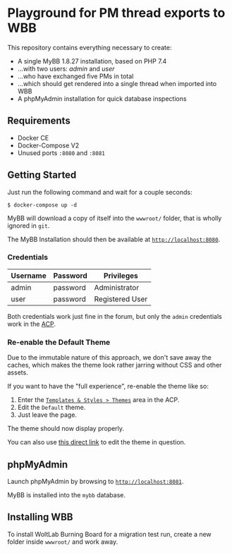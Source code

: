 # Playground for PM thread exports to WBB

This repository contains everything necessary to create:

* A single MyBB 1.8.27 installation, based on PHP 7.4
* ...with two users: _admin_ and _user_
* ...who have exchanged five PMs in total
* ...which should get rendered into a single thread when imported into WBB
* A phpMyAdmin installation for quick database inspections

## Requirements

* Docker CE
* Docker-Compose V2
* Unused ports `:8080` and `:8081`

## Getting Started

Just run the following command and wait for a couple seconds:

```shell
$ docker-compose up -d
```

MyBB will download a copy of itself into the `wwwroot/` folder, that is wholly ignored in `git`.

The MyBB Installation should then be available at [`http://localhost:8080`](http://localhost:8080).

### Credentials

| Username | Password | Privileges      |
|----------|----------|-----------------|
| admin    | password | Administrator   |
| user     | password | Registered User |

Both credentials work just fine in the forum, but only the `admin` credentials work in
the [ACP](http://localhost:8080/acp).

### Re-enable the Default Theme

Due to the immutable nature of this approach, we don't save away the caches, which makes the theme
look rather jarring without CSS and other assets.

If you want to have the "full experience", re-enable the theme like so:

1. Enter the [`Templates & Styles > Themes`](http://localhost:8080/admin/index.php?module=style-themes) area in the ACP.
2. Edit the `Default` theme.
3. Just leave the page.

The theme should now display properly.

You can also use [this direct link](http://localhost:8080/admin/index.php?module=style-themes&action=edit&tid=2) to edit
the theme in question.

## phpMyAdmin

Launch phpMyAdmin by browsing to [`http://localhost:8081`](http://localhost:8081).

MyBB is installed into the `mybb` database.

## Installing WBB

To install WoltLab Burning Board for a migration test run, create a new folder inside `wwwroot/` and work away.

